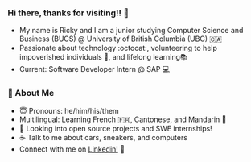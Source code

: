 ### Hi there, thanks for visiting!! 👋
- My name is Ricky and I am a junior studying Computer Science and Business (BUCS) @ University of British Columbia (UBC) 🇨🇦 
- Passionate about technology :octocat:, volunteering to help impoverished individuals 🌱, and lifelong learning📚
- Current: Software Developer Intern @ SAP 💻

### 📘 About Me
- 😇   Pronouns: he/him/his/them
- Multilingual: Learning French 🇫🇷, Cantonese, and Mandarin 🍊 
- 📂   Looking into open source projects and SWE internships!
- ☕   Talk to me about cars, sneakers, and computers
- Connect with me on [Linkedin!](https://www.linkedin.com/in/rickylai248/ "Ricky Lai Linkedin") 🔗

